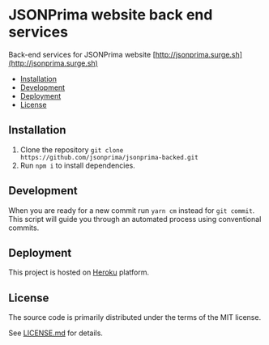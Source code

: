 # JSONPrima website back end services

Back-end services for JSONPrima website [http://jsonprima.surge.sh](http://jsonprima.surge.sh)

- [Installation](#installation)
- [Development](#development)
- [Deployment](#deployment)
- [License](#license)

## Installation

1. Clone the repository `git clone https://github.com/jsonprima/jsonprima-backed.git`
2. Run `npm i` to install dependencies.

## Development

When you are ready for a new commit run `yarn cm` instead for `git commit`. This script will guide you through an automated process using conventional commits.

## Deployment

This project is hosted on [Heroku](https://www.heroku.com/) platform.

## License

The source code is primarily distributed under the terms of the MIT license.

See [LICENSE.md](LICENSE.md) for details.
